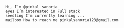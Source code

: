
    Hi, I’m @pinkal sanoria
    eyes I’m interested in Full stack
    seedling I’m currently learning ...
    mailbox How to reach me pinkalsanoria123@gmail.com

